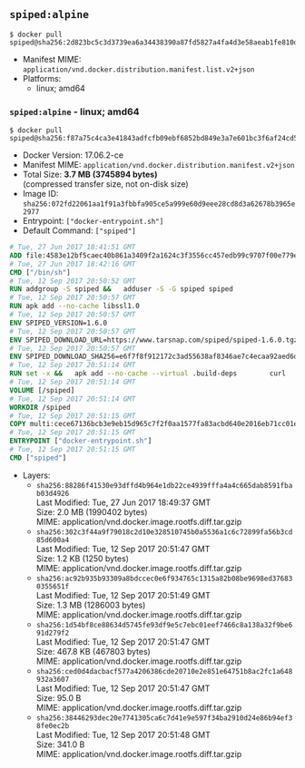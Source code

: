 ## `spiped:alpine`

```console
$ docker pull spiped@sha256:2d823bc5c3d3739ea6a34438390a87fd5827a4fa4d3e58aeab1fe810ddb9776b
```

-	Manifest MIME: `application/vnd.docker.distribution.manifest.list.v2+json`
-	Platforms:
	-	linux; amd64

### `spiped:alpine` - linux; amd64

```console
$ docker pull spiped@sha256:f87a75c4ca3e41843adfcfb09ebf6852bd849e3a7e601bc3f6af24cd504fd53f
```

-	Docker Version: 17.06.2-ce
-	Manifest MIME: `application/vnd.docker.distribution.manifest.v2+json`
-	Total Size: **3.7 MB (3745894 bytes)**  
	(compressed transfer size, not on-disk size)
-	Image ID: `sha256:072fd22061aa1f91a3fbbfa905ce5a999e60d9eee28cd8d3a62678b3965e2977`
-	Entrypoint: `["docker-entrypoint.sh"]`
-	Default Command: `["spiped"]`

```dockerfile
# Tue, 27 Jun 2017 18:41:51 GMT
ADD file:4583e12bf5caec40b861a3409f2a1624c3f3556cc457edb99c9707f00e779e45 in / 
# Tue, 27 Jun 2017 18:42:16 GMT
CMD ["/bin/sh"]
# Tue, 12 Sep 2017 20:50:52 GMT
RUN addgroup -S spiped &&	adduser -S -G spiped spiped
# Tue, 12 Sep 2017 20:50:57 GMT
RUN apk add --no-cache libssl1.0
# Tue, 12 Sep 2017 20:50:57 GMT
ENV SPIPED_VERSION=1.6.0
# Tue, 12 Sep 2017 20:50:57 GMT
ENV SPIPED_DOWNLOAD_URL=https://www.tarsnap.com/spiped/spiped-1.6.0.tgz
# Tue, 12 Sep 2017 20:50:57 GMT
ENV SPIPED_DOWNLOAD_SHA256=e6f7f8f912172c3ad55638af8346ae7c4ecaa92aed6d3fb60f2bda4359cba1e4
# Tue, 12 Sep 2017 20:51:14 GMT
RUN set -x &&	apk add --no-cache --virtual .build-deps 		curl 		gcc 		make 		musl-dev 		openssl-dev 		tar &&	curl -fsSL "$SPIPED_DOWNLOAD_URL" -o spiped.tar.gz &&	echo "$SPIPED_DOWNLOAD_SHA256 *spiped.tar.gz" |sha256sum -c - &&	mkdir -p /usr/local/src/spiped &&	tar xzf "spiped.tar.gz" -C /usr/local/src/spiped --strip-components=1 &&	rm "spiped.tar.gz" &&	CC=gcc make -C /usr/local/src/spiped &&	make -C /usr/local/src/spiped install &&	rm -rf /usr/local/src/spiped &&	apk del .build-deps
# Tue, 12 Sep 2017 20:51:14 GMT
VOLUME [/spiped]
# Tue, 12 Sep 2017 20:51:14 GMT
WORKDIR /spiped
# Tue, 12 Sep 2017 20:51:15 GMT
COPY multi:cece67136bcb3e9eb15d965c7f2f0aa1577fa83acbd640e2016eb71cc01e0cfa in /usr/local/bin/ 
# Tue, 12 Sep 2017 20:51:15 GMT
ENTRYPOINT ["docker-entrypoint.sh"]
# Tue, 12 Sep 2017 20:51:15 GMT
CMD ["spiped"]
```

-	Layers:
	-	`sha256:88286f41530e93dffd4b964e1db22ce4939fffa4a4c665dab8591fbab03d4926`  
		Last Modified: Tue, 27 Jun 2017 18:49:37 GMT  
		Size: 2.0 MB (1990402 bytes)  
		MIME: application/vnd.docker.image.rootfs.diff.tar.gzip
	-	`sha256:302c3f44a9f79018c2d10e328510745b0a5536a1c6c72899fa56b3cd85d600a4`  
		Last Modified: Tue, 12 Sep 2017 20:51:47 GMT  
		Size: 1.2 KB (1250 bytes)  
		MIME: application/vnd.docker.image.rootfs.diff.tar.gzip
	-	`sha256:ac92b935b93309a8bdccec0e6f934765c1315a82b08be9698ed376830355651f`  
		Last Modified: Tue, 12 Sep 2017 20:51:49 GMT  
		Size: 1.3 MB (1286003 bytes)  
		MIME: application/vnd.docker.image.rootfs.diff.tar.gzip
	-	`sha256:1d54bf8ce88634d5745fe93df9e5c7ebc01eef7466c8a138a32f9be691d279f2`  
		Last Modified: Tue, 12 Sep 2017 20:51:47 GMT  
		Size: 467.8 KB (467803 bytes)  
		MIME: application/vnd.docker.image.rootfs.diff.tar.gzip
	-	`sha256:ced0d4dacbacf577a4206386cde20710e2e851e64751b8ac2fc1a648932a3607`  
		Last Modified: Tue, 12 Sep 2017 20:51:47 GMT  
		Size: 95.0 B  
		MIME: application/vnd.docker.image.rootfs.diff.tar.gzip
	-	`sha256:38446293dec20e7741305ca6c7d41e9e597f34ba2910d24e86b94ef38fe0ec2b`  
		Last Modified: Tue, 12 Sep 2017 20:51:48 GMT  
		Size: 341.0 B  
		MIME: application/vnd.docker.image.rootfs.diff.tar.gzip
